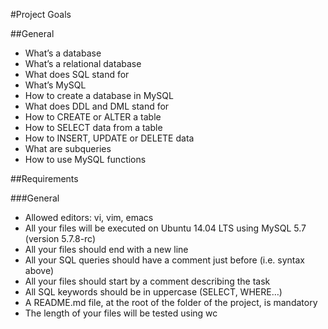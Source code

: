 #Project Goals

##General

*   What’s a database
*   What’s a relational database
*   What does SQL stand for
*   What’s MySQL
*   How to create a database in MySQL
*   What does DDL and DML stand for
*   How to CREATE or ALTER a table
*   How to SELECT data from a table
*   How to INSERT, UPDATE or DELETE data
*   What are subqueries
*   How to use MySQL functions

##Requirements

###General

*   Allowed editors: vi, vim, emacs
*   All your files will be executed on Ubuntu 14.04 LTS using MySQL 5.7 (version 5.7.8-rc)
*   All your files should end with a new line
*   All your SQL queries should have a comment just before (i.e. syntax above)
*   All your files should start by a comment describing the task
*   All SQL keywords should be in uppercase (SELECT, WHERE…)
*   A README.md file, at the root of the folder of the project, is mandatory
*   The length of your files will be tested using wc
